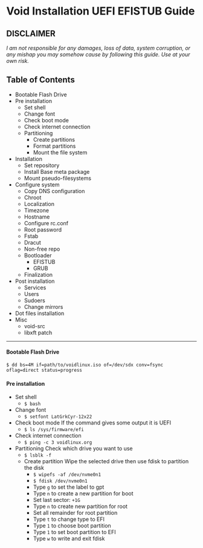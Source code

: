 # Void Installation UEFI EFISTUB Guide
**DISCLAIMER**
---
_I am not responsible for any damages, loss of data, system corruption, or any mishap you may somehow cause by following this guide._
_Use at your own risk._

## Table of Contents
- Bootable Flash Drive
- Pre installation
  - Set shell
  - Change font
  - Check boot mode
  - Check internet connection
  - Partitioning
    - Create partitions
    - Format partitions
    - Mount the file system
- Installation
  - Set repository
  - Install Base meta package
  - Mount pseudo-filesystems
- Configure system
  - Copy DNS configuration
  - Chroot
  - Localization
  - Timezone
  - Hostname
  - Configure rc.conf
  - Root password
  - Fstab
  - Dracut
  - Non-free repo
  - Bootloader
    - EFISTUB
    - GRUB
  - Finalization
- Post installation
  - Services
  - Users
  - Sudoers
  - Change mirrors
- Dot files installation
- Misc
  - void-src
  - libxft patch

---

####  Bootable Flash Drive

```$ dd bs=4M if=path/to/voidlinux.iso of=/dev/sdx conv=fsync oflag=direct status=progress```

#### Pre installation

- Set shell
  - `$ bash`
- Change font
  - `$ setfont LatGrkCyr-12x22`
- Check boot mode
If the command gives some output it is UEFI
  - `$ ls /sys/firmware/efi`
- Check internet connection
  - `$ ping -c 3 voidlinux.org`
- Partitioning
Check which drive you want to use
  - `$ lsblk -f`
  - Create partition
Wipe the selected drive then use fdisk to partition the disk
    - `$ wipefs -af /dev/nvme0n1`
    - `$ fdisk /dev/nvme0n1`
     - Type `g` to set the label to gpt
     - Type `n` to create a new partition for boot
     - Set last sector: `+1G`
     - Type `n` to create new partition for root
     - Set all remainder for root partition
      - Type `t` to change type to EFI
      - Type `1` to choose boot partition
      - Type `1` to set boot partition to EFI
      - Type `w` to write and exit fdisk
